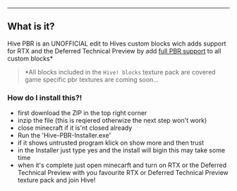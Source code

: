 ___
## What is it?

Hive PBR is an UNOFFICIAL edit to Hives custom blocks wich adds support for RTX and the Deferred Technical Preview 
by add [full PBR support](https://learn.microsoft.com/en-us/minecraft/creator/documents/rtxpbrintro?view=minecraft-bedrock-stable) to all custom blocks*

> *All blocks included in the ```Hive! blocks``` texture pack are covered game specific pbr textures are coming soon...

### How do I install this?!
- first download the ZIP in the top right corner
- inzip the file (this is reqiered otherwize the next step won't work)
- close minecraft if it is'nt closed already
- Run the 'Hive-PBR-Installer.exe' 
- if it shows untrusted program klick on show more and then trust
- in the Installer just type yes and the install will bigin this may take some time
- when it's complete just open minecarft and turn on RTX or the Deferred Technical Preview with you favourite RTX or Deferred Technical Preview  texture pack and join Hive!
